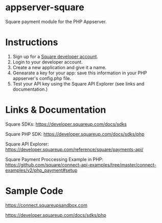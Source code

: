 # appserver-square
Square payment module for the PHP Appserver.


# Instructions
1. Sign up for a [Square developer account](https://squareup.com/signup?v=developers).
2. Login to your developer account.
3. Create a new application and give it a name.
4. Genearate a key for your app: save this information in your PHP appserver's config.php file.
5. Test your API key using the Square API Explorer (see links and documentation.)

# Links & Documentation
Square SDKs: https://developer.squareup.com/docs/sdks

Square PHP SDK: https://developer.squareup.com/docs/sdks/php

Square API Explorer: https://developer.squareup.com/reference/square/payments-api/

Square Payment Proccessing Example in PHP: https://github.com/square/connect-api-examples/tree/master/connect-examples/v2/php_payment#setup


# Sample Code
https://connect.squareupsandbox.com

https://developer.squareup.com/docs/sdks/php
